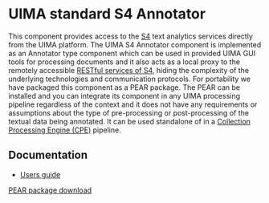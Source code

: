UIMA standard S4 Annotator
=============================

This component provides access to the [S4][3] text analytics services directly from the UIMA platform. The UIMA S4 Annotator component
is implemented as an Annotator type component which can be used in provided UIMA GUI tools for processing documents and it also 
acts as a local proxy to the remotely accessible [RESTful services of S4][4], hiding the complexity of the underlying technologies and
communication protocols. For portability we have packaged this component as a PEAR package. The PEAR can be installed and you can 
integrate its component in any UIMA processing pipeline regardless of the context and it does not have any requirements or assumptions 
about the type of pre-processing or post-processing of the textual data being annotated. It can be used standalone of in a [Collection
Processing Engine (CPE)][2] pipeline.

## Documentation
- [Users guide][1]

[PEAR package download][5]

[1]: http://docs.s4.ontotext.com/display/S4docs/UIMA+Annotator
[2]: http://uima.apache.org/downloads/releaseDocs/2.3.0-incubating/docs/html/tutorials_and_users_guides/tutorials_and_users_guides.html#ugr.tug.cpe
[3]: http://s4.ontotext.com/
[4]: http://docs.s4.ontotext.com/display/S4docs/Service+Endpoints
[5]: http://ontotext-ad.github.io/S4/uima-standard-s4-annotator/binary/S4DocumentAnnotator.pear